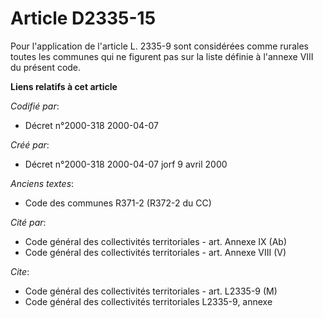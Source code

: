 # Article D2335-15

Pour l'application de l'article L. 2335-9 sont considérées comme rurales toutes les communes qui ne figurent pas sur la liste
définie à l'annexe VIII du présent code.

**Liens relatifs à cet article**

_Codifié par_:

  - Décret n°2000-318 2000-04-07

_Créé par_:

  - Décret n°2000-318 2000-04-07 jorf 9 avril 2000

_Anciens textes_:

  - Code des communes R371-2 (R372-2 du CC)

_Cité par_:

  - Code général des collectivités territoriales - art. Annexe IX (Ab)
  - Code général des collectivités territoriales - art. Annexe VIII (V)

_Cite_:

  - Code général des collectivités territoriales - art. L2335-9 (M)
  - Code général des collectivités territoriales L2335-9, annexe
